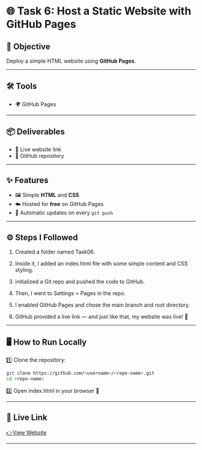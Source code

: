 # 🌐 Task 6: Host a Static Website with GitHub Pages

## 🎯 Objective  
Deploy a simple HTML website using **GitHub Pages**.

---

## 🛠️ Tools  
- 🌍 GitHub Pages  

---

## 📦 Deliverables  
- 🔗 Live website link  
- 📂 GitHub repository  

---

## ✨ Features  
- 🖼️ Simple **HTML** and **CSS**  
- ☁️ Hosted for **free** on GitHub Pages  
- 🔄 Automatic updates on every `git push`  

---

## ⚙️ Steps I Followed

1. Created a folder named Task06.
   
2. Inside it, I added an index.html file with some simple content and CSS styling.
   
3.  initialized a Git repo and pushed the code to GitHub.
   
4. Then, I went to Settings > Pages in the repo.
   
5. I enabled GitHub Pages and chose the main branch and root directory.
   
6. GitHub provided a live link — and just like that, my website was live! 🎉

---

## 🖥️ How to Run Locally  
1️⃣ Clone the repository:  
```bash
git clone https://github.com/<username>/<repo-name>.git
cd <repo-name>
```

2️⃣ Open index.html in your browser 🌟

---

## 🔗 Live Link

[👉View Website](https://vishakhachachare.github.io/ElevateLab_Task6/)

---
